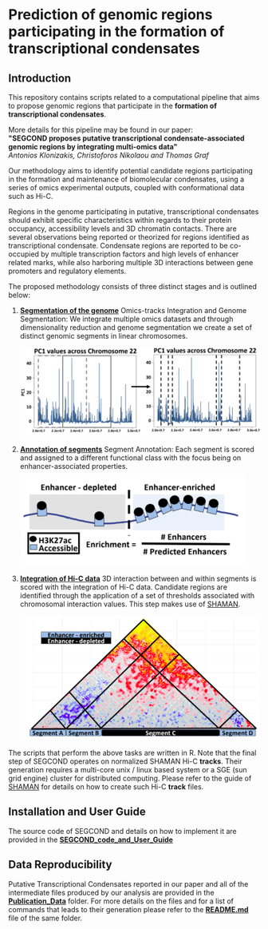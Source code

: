 # Prediction of genomic regions participating in the formation of transcriptional condensates

## Introduction

This repository contains scripts related to a computational pipeline that aims to propose genomic regions that participate in the **formation of transcriptional condensates**. 

More details for this pipeline may be found in our paper:  
**"SEGCOND proposes putative transcriptional condensate-associated genomic regions by integrating  multi-omics data"**  
_Antonios Klonizakis, Christoforos Nikolaou and Thomas Graf_

Our methodology aims to identify potential candidate regions participating in the formation and maintenance of biomolecular condensates, using a series of omics experimental outputs, coupled with conformational data such as Hi-C.
 
Regions in the genome participating in putative, transcriptional condensates should exhibit specific characteristics within regards to their protein occupancy, accessibility levels and 3D chromatin contacts. There are several observations being reported or theorized for regions identified as transcriptional condensate. Condensate regions are reported to be co-occupied by multiple transcription factors and high levels of enhancer related marks, while also harboring multiple 3D interactions between gene promoters and regulatory elements.

The proposed methodology consists of three distinct stages and is outlined below:

1. [**Segmentation of the genome**](https://github.com/AntonisK95/SEGCOND/tree/main/SEGCOND_code_and_User_Guide#segmentation)
   Omics-tracks Integration and Genome Segmentation: We integrate multiple omics datasets and through dimensionality reduction and genome segmentation we create a set of distinct genomic segments in linear chromosomes.

    ![Genome Segmentation](Figures/Figure1.png)

2. [**Annotation of segments**](https://github.com/AntonisK95/SEGCOND/tree/main/SEGCOND_code_and_User_Guide#annotation)
   Segment Annotation: Each segment is scored and assigned to a different functional class with the focus being on enhancer-associated properties.

   ![Genome Segment Annotation](Figures/Figure2.png)

3. [**Integration of Hi-C data**](https://github.com/AntonisK95/SEGCOND/tree/main/SEGCOND_code_and_User_Guide#hi-c-integration)
   3D interaction between and within segments is scored with the integration of Hi-C data. Candidate regions are identified through the application of a set of thresholds associated with chromosomal interaction values. This step makes use of [SHAMAN](https://github.com/tanaylab/shaman).

    ![Hi-C Integration](Figures/Figure3.png)

The scripts that perform the above tasks are written in R. Note that the final step of SEGCOND operates on normalized SHAMAN Hi-C **tracks**. Their generation requires a multi-core unix / linux based system or a SGE (sun grid engine) cluster for distributed computing. Please refer to the guide of [SHAMAN](https://github.com/tanaylab/shaman) for details on how to create such Hi-C **track** files. 

## Installation and User Guide 

The source code of SEGCOND and details on how to implement it are provided in the [**SEGCOND_code_and_User_Guide**](https://github.com/AntonisK95/SEGCOND/tree/main/SEGCOND_code_and_User_Guide)

## Data Reproducibility 

Putative Transcriptional Condensates reported in our paper and all of the intermediate files produced by our analysis are provided in the [**Publication_Data**](https://github.com/AntonisK95/SEGCOND/tree/main/Publication_Data) folder. For more details on the files and for a list of commands that leads to their generation please refer to the [**README.md**](https://github.com/AntonisK95/SEGCOND/tree/main/Publication_Data#code-to-reproduce-our-published-data) file of the same folder. 
